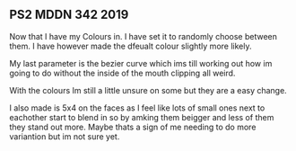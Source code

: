 ## PS2 MDDN 342 2019

Now that I have my Colours in. I have set it to randomly choose between them. I have however made the dfeualt colour slightly more likely. 

My last parameter is the bezier curve which ims till working out how im going to do without the inside of the mouth clipping all weird.

With the colours Im still a little unsure on some but they are a easy change.

I also made is 5x4 on the faces as I feel like lots of small ones next to eachother start to blend in so by amking them beigger and less of them they stand out more. Maybe thats a sign of me needing to do more variantion but im not sure yet.
